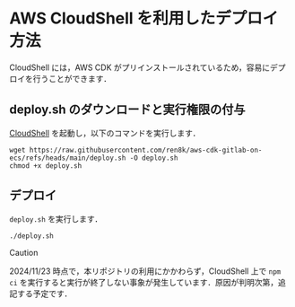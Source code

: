 # AWS CloudShell を利用したデプロイ方法

CloudShell には，AWS CDK がプリインストールされているため，容易にデプロイを行うことができます．

## deploy.sh のダウンロードと実行権限の付与

[CloudShell](https://console.aws.amazon.com/cloudshell/home) を起動し，以下のコマンドを実行します．

```
wget https://raw.githubusercontent.com/ren8k/aws-cdk-gitlab-on-ecs/refs/heads/main/deploy.sh -O deploy.sh
chmod +x deploy.sh
```

## デプロイ

`deploy.sh` を実行します．

```
./deploy.sh
```

> [!CAUTION]
> 2024/11/23 時点で，本リポジトリの利用にかかわらず，CloudShell 上で `npm ci` を実行すると実行が終了しない事象が発生しています．原因が判明次第，追記する予定です．
